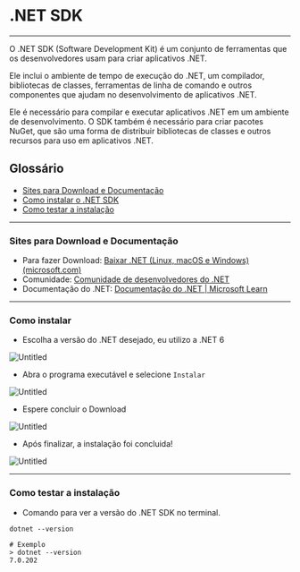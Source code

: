 
# .NET SDK
---

O .NET SDK (Software Development Kit) é um conjunto de ferramentas que os desenvolvedores usam para criar aplicativos .NET.

Ele inclui o ambiente de tempo de execução do .NET, um compilador, bibliotecas de classes, ferramentas de linha de comando e outros componentes que ajudam no desenvolvimento de aplicativos .NET.

Ele é necessário para compilar e executar aplicativos .NET em um ambiente de desenvolvimento. O SDK também é necessário para criar pacotes NuGet, que são uma forma de distribuir bibliotecas de classes e outros recursos para uso em aplicativos .NET.

## Glossário


- [Sites para Download e Documentação](#sites-para-download-e-documentação)
- [Como instalar o .NET SDK](#como-instalar)
- [Como testar a instalação](#como-testar-a-instalação)

---

### Sites para Download e Documentação

- Para fazer Download: [Baixar .NET (Linux, macOS e Windows) (microsoft.com)](https://dotnet.microsoft.com/pt-br/download)
- Comunidade: [Comunidade de desenvolvedores do .NET](https://dotnet.microsoft.com/pt-br/platform/community)
- Documentação do .NET: [Documentação do .NET | Microsoft Learn](https://learn.microsoft.com/pt-br/dotnet/fundamentals/)

---
### Como instalar

- Escolha a versão do .NET desejado, eu utilizo a .NET 6

![Untitled](website_version.png)

- Abra o programa executável e selecione `Instalar`

![Untitled](install_sdk1.png)

- Espere concluir o Download

![Untitled](install_sdk2.png)

- Após finalizar, a instalação foi concluida!

![Untitled](install_sdk3.png)

---

### Como testar a instalação

* Comando para ver a versão do .NET SDK no terminal.

```shell
dotnet --version
```

```shell
# Exemplo
> dotnet --version
7.0.202
```

